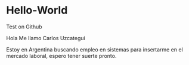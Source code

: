 # Hello-World
Test on Github

Hola Me llamo Carlos Uzcategui

Estoy en Argentina buscando empleo en sistemas para insertarme en el mercado laboral, espero tener suerte pronto.
